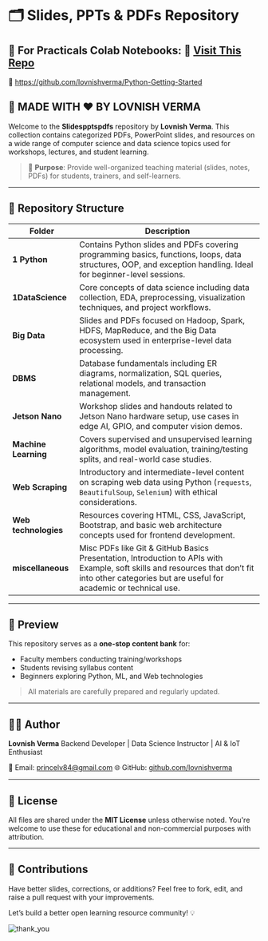 # 🗂️ Slides, PPTs & PDFs Repository

## 📌 For Practicals Colab Notebooks: 🔗 [Visit This Repo](https://github.com/lovnishverma/Python-Getting-Started)
🔗 https://github.com/lovnishverma/Python-Getting-Started
## 📌 MADE WITH ❤️ BY LOVNISH VERMA

Welcome to the **Slidespptspdfs** repository by **Lovnish Verma**. This collection contains categorized PDFs, PowerPoint slides, and resources on a wide range of computer science and data science topics used for workshops, lectures, and student learning.

> 🎯 **Purpose**: Provide well-organized teaching material (slides, notes, PDFs) for students, trainers, and self-learners.

---

## 📁 Repository Structure

| Folder               | Description                                                                                                                                                     |
| -------------------- | --------------------------------------------------------------------------------------------------------------------------------------------------------------- |
| **1 Python**         | Contains Python slides and PDFs covering programming basics, functions, loops, data structures, OOP, and exception handling. Ideal for beginner-level sessions. |
| **1DataScience**     | Core concepts of data science including data collection, EDA, preprocessing, visualization techniques, and project workflows.                                   |
| **Big Data**         | Slides and PDFs focused on Hadoop, Spark, HDFS, MapReduce, and the Big Data ecosystem used in enterprise-level data processing.                                 |
| **DBMS**             | Database fundamentals including ER diagrams, normalization, SQL queries, relational models, and transaction management.                                         |
| **Jetson Nano**      | Workshop slides and handouts related to Jetson Nano hardware setup, use cases in edge AI, GPIO, and computer vision demos.                                      |
| **Machine Learning** | Covers supervised and unsupervised learning algorithms, model evaluation, training/testing splits, and real-world case studies.                                 |
| **Web Scraping**     | Introductory and intermediate-level content on scraping web data using Python (`requests`, `BeautifulSoup`, `Selenium`) with ethical considerations.            |
| **Web technologies** | Resources covering HTML, CSS, JavaScript, Bootstrap, and basic web architecture concepts used for frontend development.                                         |
| **miscellaneous**    | Misc PDFs like Git & GitHub Basics Presentation, Introduction to APIs with Example, soft skills and resources that don’t fit into other categories but are useful for academic or technical use.                             |

---

## 📸 Preview

This repository serves as a **one-stop content bank** for:

* Faculty members conducting training/workshops
* Students revising syllabus content
* Beginners exploring Python, ML, and Web technologies

> All materials are carefully prepared and regularly updated.

---

## 🧑‍🏫 Author

**Lovnish Verma**
Backend Developer | Data Science Instructor | AI & IoT Enthusiast

📧 Email: [princelv84@gmail.com](mailto:princelv84@gmail.com)
🌐 GitHub: [github.com/lovnishverma](https://github.com/lovnishverma)

---

## 📜 License

All files are shared under the **MIT License** unless otherwise noted. You're welcome to use these for educational and non-commercial purposes with attribution.

---

## 🙌 Contributions

Have better slides, corrections, or additions?
Feel free to fork, edit, and raise a pull request with your improvements.

Let’s build a better open learning resource community! 💡

![thank_you](https://github.com/user-attachments/assets/77f46062-a334-4747-b30e-0c0ec52a5070)


